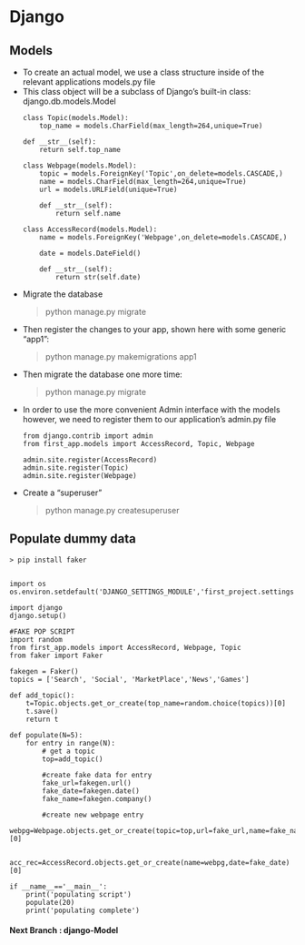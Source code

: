 # Django
## Models 
* To create an actual model, we use a class structure inside of the relevant applications models.py file
* This class object will be a subclass of Django’s built-in class:
    django.db.models.Model
    ```
    class Topic(models.Model):
        top_name = models.CharField(max_length=264,unique=True)

    def __str__(self):
        return self.top_name

    class Webpage(models.Model):
        topic = models.ForeignKey('Topic',on_delete=models.CASCADE,)
        name = models.CharField(max_length=264,unique=True)
        url = models.URLField(unique=True)

        def __str__(self):
            return self.name

    class AccessRecord(models.Model):
        name = models.ForeignKey('Webpage',on_delete=models.CASCADE,)

        date = models.DateField()

        def __str__(self):
            return str(self.date)
    ```
* Migrate the database
    > python manage.py migrate
* Then register the changes to your app, shown here with some generic “app1”:
    > python manage.py makemigrations app1
* Then migrate the database one more time:
    > python manage.py migrate
* In order to use the more convenient Admin interface with the models however, we need to register them to our application’s admin.py file
    ```
    from django.contrib import admin
    from first_app.models import AccessRecord, Topic, Webpage

    admin.site.register(AccessRecord)
    admin.site.register(Topic)
    admin.site.register(Webpage)
    ```
* Create a “superuser”
    > python manage.py createsuperuser
## Populate dummy data
    > pip install faker

    
    import os 
    os.environ.setdefault('DJANGO_SETTINGS_MODULE','first_project.settings')

    import django
    django.setup()

    #FAKE POP SCRIPT
    import random
    from first_app.models import AccessRecord, Webpage, Topic
    from faker import Faker

    fakegen = Faker()
    topics = ['Search', 'Social', 'MarketPlace','News','Games']

    def add_topic():
        t=Topic.objects.get_or_create(top_name=random.choice(topics))[0]
        t.save()
        return t

    def populate(N=5):
        for entry in range(N):
            # get a topic
            top=add_topic()

            #create fake data for entry
            fake_url=fakegen.url()
            fake_date=fakegen.date()
            fake_name=fakegen.company()

            #create new webpage entry
            webpg=Webpage.objects.get_or_create(topic=top,url=fake_url,name=fake_name)[0]

            acc_rec=AccessRecord.objects.get_or_create(name=webpg,date=fake_date)[0]

    if __name__=='__main__':
        print('populating script')
        populate(20)
        print('populating complete')
#### Next Branch : django-Model

